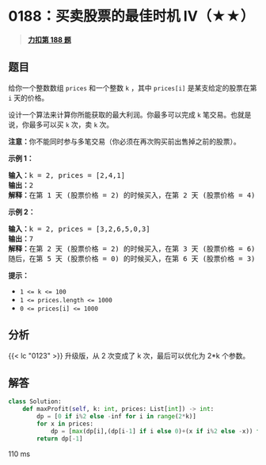 # 0188：买卖股票的最佳时机 IV（★★）


> <u>**[力扣第 188 题](https://leetcode.cn/problems/best-time-to-buy-and-sell-stock-iv/)**</u>

## 题目

<p>给你一个整数数组 <code>prices</code> 和一个整数 <code>k</code> ，其中 <code>prices[i]</code> 是某支给定的股票在第 <code>i</code><em> </em>天的价格。</p>

<p>设计一个算法来计算你所能获取的最大利润。你最多可以完成 <code>k</code> 笔交易。也就是说，你最多可以买 <code>k</code> 次，卖 <code>k</code> 次。</p>

<p><strong>注意：</strong>你不能同时参与多笔交易（你必须在再次购买前出售掉之前的股票）。</p>



<p><strong class="example">示例 1：</strong></p>

<pre>
<strong>输入：</strong>k = 2, prices = [2,4,1]
<strong>输出：</strong>2
<strong>解释：</strong>在第 1 天 (股票价格 = 2) 的时候买入，在第 2 天 (股票价格 = 4) 的时候卖出，这笔交易所能获得利润 = 4-2 = 2 。</pre>

<p><strong class="example">示例 2：</strong></p>

<pre>
<strong>输入：</strong>k = 2, prices = [3,2,6,5,0,3]
<strong>输出：</strong>7
<strong>解释：</strong>在第 2 天 (股票价格 = 2) 的时候买入，在第 3 天 (股票价格 = 6) 的时候卖出, 这笔交易所能获得利润 = 6-2 = 4 。
随后，在第 5 天 (股票价格 = 0) 的时候买入，在第 6 天 (股票价格 = 3) 的时候卖出, 这笔交易所能获得利润 = 3-0 = 3 。</pre>



<p><strong>提示：</strong></p>

<ul>
<li><code>1 &lt;= k &lt;= 100</code></li>
<li><code>1 &lt;= prices.length &lt;= 1000</code></li>
<li><code>0 &lt;= prices[i] &lt;= 1000</code></li>
</ul>


## 分析

 {{< lc "0123" >}} 升级版，从 2 次变成了 k 次，最后可以优化为 2*k 个参数。
			
## 解答

```python
class Solution:
    def maxProfit(self, k: int, prices: List[int]) -> int:
        dp = [0 if i%2 else -inf for i in range(2*k)]
        for x in prices:
            dp = [max(dp[i],(dp[i-1] if i else 0)+(x if i%2 else -x)) for i in range(2*k)]
        return dp[-1]
```
110 ms
